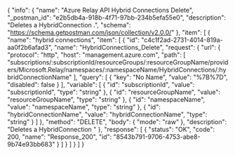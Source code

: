 {
  "info": {
    "name": "Azure Relay API Hybrid Connections Delete",
    "_postman_id": "e2b5db4a-918b-4f71-97bb-234b5efa55e0",
    "description": "Deletes a HybridConnection .",
    "schema": "https://schema.getpostman.com/json/collection/v2.0.0/"
  },
  "item": [
    {
      "name": "hybrid connections",
      "item": [
        {
          "id": "c4c1f2ad-2731-4014-819a-aa0f2b6afad3",
          "name": "HybridConnections_Delete",
          "request": {
            "url": {
              "protocol": "http",
              "host": "management.azure.com",
              "path": [
                "subscriptions/:subscriptionId/resourceGroups/:resourceGroupName/providers/Microsoft.Relay/namespaces/:namespaceName/HybridConnections/:hybridConnectionName"
              ],
              "query": [
                {
                  "key": "No Name",
                  "value": "%7B%7D",
                  "disabled": false
                }
              ],
              "variable": [
                {
                  "id": "subscriptionId",
                  "value": "subscriptionId",
                  "type": "string"
                },
                {
                  "id": "resourceGroupName",
                  "value": "resourceGroupName",
                  "type": "string"
                },
                {
                  "id": "namespaceName",
                  "value": "namespaceName",
                  "type": "string"
                },
                {
                  "id": "hybridConnectionName",
                  "value": "hybridConnectionName",
                  "type": "string"
                }
              ]
            },
            "method": "DELETE",
            "body": {
              "mode": "raw"
            },
            "description": "Deletes a HybridConnection "
          },
          "response": [
            {
              "status": "OK",
              "code": 200,
              "name": "Response_200",
              "id": "8543b791-9706-4753-abe8-9b74e93bb683"
            }
          ]
        }
      ]
    }
  ]
}
